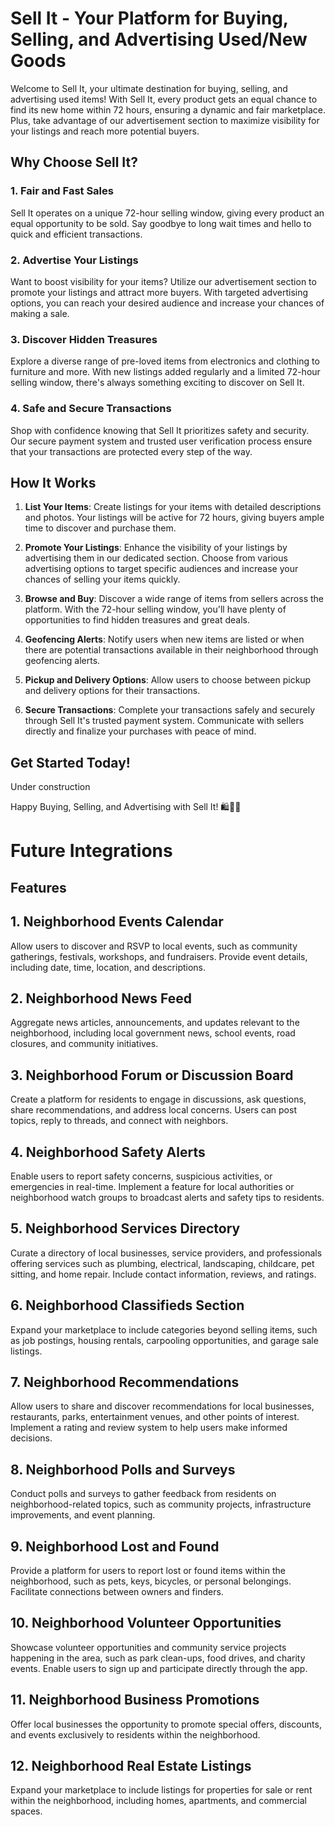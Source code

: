 # Sell It - Your Platform for Buying, Selling, and Advertising Used/New Goods

Welcome to Sell It, your ultimate destination for buying, selling, and advertising used items! With Sell It, every product gets an equal chance to find its new home within 72 hours, ensuring a dynamic and fair marketplace. Plus, take advantage of our advertisement section to maximize visibility for your listings and reach more potential buyers.

## Why Choose Sell It?

### 1. **Fair and Fast Sales**
   Sell It operates on a unique 72-hour selling window, giving every product an equal opportunity to be sold. Say goodbye to long wait times and hello to quick and efficient transactions.

### 2. **Advertise Your Listings**
   Want to boost visibility for your items? Utilize our advertisement section to promote your listings and attract more buyers. With targeted advertising options, you can reach your desired audience and increase your chances of making a sale.

### 3. **Discover Hidden Treasures**
   Explore a diverse range of pre-loved items from electronics and clothing to furniture and more. With new listings added regularly and a limited 72-hour selling window, there's always something exciting to discover on Sell It.

### 4. **Safe and Secure Transactions**
   Shop with confidence knowing that Sell It prioritizes safety and security. Our secure payment system and trusted user verification process ensure that your transactions are protected every step of the way.

## How It Works

1. **List Your Items**: Create listings for your items with detailed descriptions and photos. Your listings will be active for 72 hours, giving buyers ample time to discover and purchase them.

2. **Promote Your Listings**: Enhance the visibility of your listings by advertising them in our dedicated section. Choose from various advertising options to target specific audiences and increase your chances of selling your items quickly.

3. **Browse and Buy**: Discover a wide range of items from sellers across the platform. With the 72-hour selling window, you'll have plenty of opportunities to find hidden treasures and great deals.
4. **Geofencing Alerts**: Notify users when new items are listed or when there are potential transactions available in their neighborhood through geofencing alerts.
5. **Pickup and Delivery Options**: Allow users to choose between pickup and delivery options for their transactions.
6. **Secure Transactions**: Complete your transactions safely and securely through Sell It's trusted payment system. Communicate with sellers directly and finalize your purchases with peace of mind.

## Get Started Today!
Under construction
<!--  Join the Sell It community today and experience the excitement of buying, selling, and advertising used goods in a dynamic and fair marketplace. Download the Sell It app now and start exploring!

[Download Sell It](#) - Available on the App Store and Google Play.

For more information and updates, visit our website [sellit.com](#) or follow us on [Facebook](#), [Twitter](#), and [Instagram](#). -->

Happy Buying, Selling, and Advertising with Sell It! 🛍️🔄📢 


# Future Integrations
## Features

## 1. Neighborhood Events Calendar
Allow users to discover and RSVP to local events, such as community gatherings, festivals, workshops, and fundraisers. Provide event details, including date, time, location, and descriptions.

## 2. Neighborhood News Feed
Aggregate news articles, announcements, and updates relevant to the neighborhood, including local government news, school events, road closures, and community initiatives.

## 3. Neighborhood Forum or Discussion Board
Create a platform for residents to engage in discussions, ask questions, share recommendations, and address local concerns. Users can post topics, reply to threads, and connect with neighbors.

## 4. Neighborhood Safety Alerts
Enable users to report safety concerns, suspicious activities, or emergencies in real-time. Implement a feature for local authorities or neighborhood watch groups to broadcast alerts and safety tips to residents.

## 5. Neighborhood Services Directory
Curate a directory of local businesses, service providers, and professionals offering services such as plumbing, electrical, landscaping, childcare, pet sitting, and home repair. Include contact information, reviews, and ratings.

## 6. Neighborhood Classifieds Section
Expand your marketplace to include categories beyond selling items, such as job postings, housing rentals, carpooling opportunities, and garage sale listings.

## 7. Neighborhood Recommendations
Allow users to share and discover recommendations for local businesses, restaurants, parks, entertainment venues, and other points of interest. Implement a rating and review system to help users make informed decisions.

## 8. Neighborhood Polls and Surveys
Conduct polls and surveys to gather feedback from residents on neighborhood-related topics, such as community projects, infrastructure improvements, and event planning.

## 9. Neighborhood Lost and Found
Provide a platform for users to report lost or found items within the neighborhood, such as pets, keys, bicycles, or personal belongings. Facilitate connections between owners and finders.

## 10. Neighborhood Volunteer Opportunities
Showcase volunteer opportunities and community service projects happening in the area, such as park clean-ups, food drives, and charity events. Enable users to sign up and participate directly through the app.

## 11. Neighborhood Business Promotions
Offer local businesses the opportunity to promote special offers, discounts, and events exclusively to residents within the neighborhood.

## 12. Neighborhood Real Estate Listings
Expand your marketplace to include listings for properties for sale or rent within the neighborhood, including homes, apartments, and commercial spaces.

